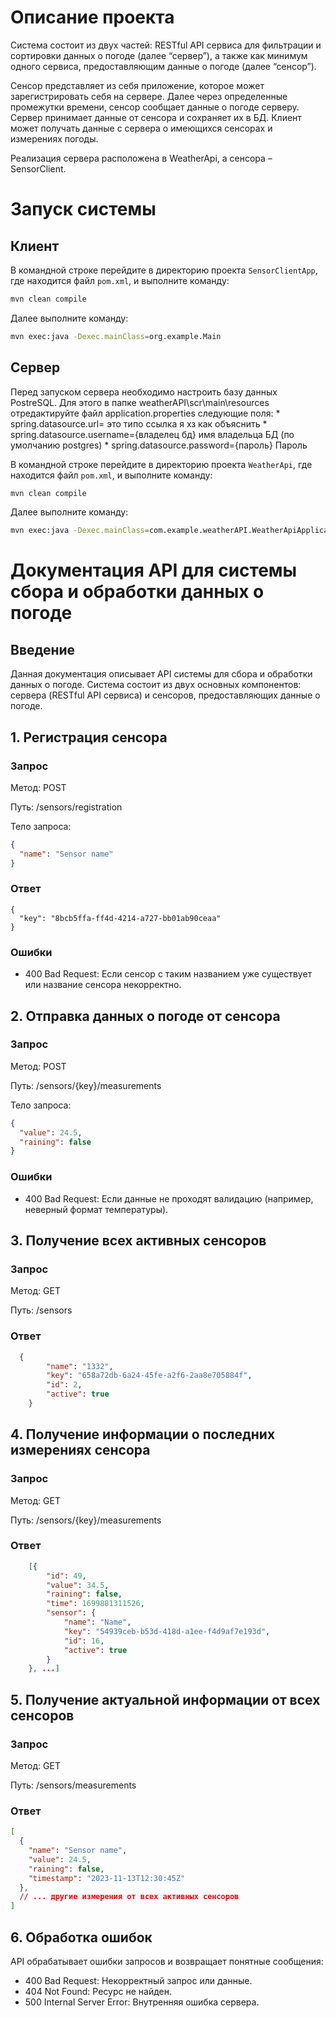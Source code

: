 # Описание проекта

Система  состоит  из  двух  частей:  RESTful  API  сервиса  для  фильтрации  и сортировки  данных  о  погоде  (далее  “сервер”),  а  также  как  минимум  одного сервиса, предоставляющим  данные  о  погоде  (далее  “сенсор”).

Сенсор  представляет  из  себя  приложение,  которое  может  зарегистрировать  себя 
на  сервере.  Далее  через  определенные  промежутки  времени,  сенсор  сообщает 
данные  о  погоде  серверу.  Сервер  принимает  данные  от  сенсора  и  сохраняет  их  в БД.  Клиент  может  получать  данные  с  сервера  о  имеющихся  сенсорах  и  измерениях погоды.

Реализация сервера расположена в WeatherApi, а сенсора – SensorClient.

# Запуск системы

## Клиент

В командной строке перейдите в директорию проекта `SensorClientApp`, где находится файл `pom.xml`, и выполните команду:

```bash
mvn clean compile
```

Далее выполните команду:

```bash
mvn exec:java -Dexec.mainClass=org.example.Main
```

## Сервер

Перед запуском сервера необходимо настроить базу данных PostreSQL. Для этого в папке weatherAPI\scr\main\resources отредактируйте файл application.properties следующие поля:
	* spring.datasource.url= это типо ссылка я хз как объяснить
	* spring.datasource.username={владелец бд} имя владельца БД (по умолчанию postgres)
	* spring.datasource.password={пароль} Пароль



В командной строке перейдите в директорию проекта `WeatherApi`, где находится файл `pom.xml`, и выполните команду:

```bash
mvn clean compile
```

Далее выполните команду:

```bash
mvn exec:java -Dexec.mainClass=com.example.weatherAPI.WeatherApiApplication
```

# Документация API для системы сбора и обработки данных о погоде

## Введение

Данная документация описывает API системы для сбора и обработки данных о погоде. Система состоит из двух основных компонентов: сервера (RESTful API сервиса) и сенсоров, предоставляющих данные о погоде.

## 1. Регистрация сенсора

### Запрос

Метод: POST

Путь: /sensors/registration

Тело запроса:
```json
{
  "name": "Sensor name"
}
```
### Ответ
```
{
  "key": "8bcb5ffa-ff4d-4214-a727-bb01ab90ceaa"
}
```
### Ошибки

- 400 Bad Request: Если сенсор с таким названием уже существует или название сенсора некорректно.

## 2. Отправка данных о погоде от сенсора

### Запрос

Метод: POST

Путь: /sensors/{key}/measurements

Тело запроса:
```json
{
  "value": 24.5,
  "raining": false
}
```
### Ошибки

- 400 Bad Request: Если данные не проходят валидацию (например, неверный формат температуры).

## 3. Получение всех активных сенсоров

### Запрос

Метод: GET

Путь: /sensors

### Ответ

```json
  {
		"name": "1332",
		"key": "658a72db-6a24-45fe-a2f6-2aa8e705884f",
		"id": 2,
		"active": true
	}
```

## 4. Получение информации о последних измерениях сенсора

### Запрос

Метод: GET

Путь: /sensors/{key}/measurements

### Ответ
```json
	[{
		"id": 49,
		"value": 34.5,
		"raining": false,
		"time": 1699881311526,
		"sensor": {
			"name": "Name",
			"key": "54939ceb-b53d-418d-a1ee-f4d9af7e193d",
			"id": 16,
			"active": true
		}
	}, ...]
```
## 5. Получение актуальной информации от всех сенсоров

### Запрос

Метод: GET

Путь: /sensors/measurements

### Ответ
```json
[
  {
    "name": "Sensor name",
    "value": 24.5,
    "raining": false,
    "timestamp": "2023-11-13T12:30:45Z"
  },
  // ... другие измерения от всех активных сенсоров
]
```
## 6. Обработка ошибок

API обрабатывает ошибки запросов и возвращает понятные сообщения:

- 400 Bad Request: Некорректный запрос или данные.
- 404 Not Found: Ресурс не найден.
- 500 Internal Server Error: Внутренняя ошибка сервера.
